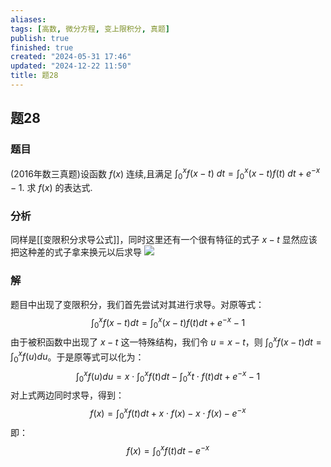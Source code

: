 ```yaml
---
aliases: 
tags: [高数, 微分方程, 变上限积分, 真题]
publish: true
finished: true
created: "2024-05-31 17:46"
updated: "2024-12-22 11:50"
title: 题28
---
```

## 题28
### 题目
(2016年数三真题)设函数 $f(x)$ 连续,且满足 $\int_0^xf(x-t)\:dt=\int_0^x(x-t)f(t)\:dt+e^{-x}-1.$ 求 $f(x)$ 的表达式.
### 分析
同样是[[变限积分求导公式]]，同时这里还有一个很有特征的式子 $x-t$ 显然应该把这种差的式子拿来换元以后求导 
![](https://img.hwenyi.tech/202404240058381.webp)
### 解
题目中出现了变限积分，我们首先尝试对其进行求导。对原等式：
$$\int_0^x f(x-t) dt = \int_0^x (x-t) f(t) dt + e^{-x} - 1$$
由于被积函数中出现了 $x-t$ 这一特殊结构，我们令 $u=x-t$，则 $\int_0^x f(x-t) dt = \int_0^x f(u) du$。于是原等式可以化为：
$$\int_0^x f(u) du = x \cdot \int_0^x f(t) dt - \int_0^x t \cdot f(t) dt + e^{-x} - 1$$
对上式两边同时求导，得到：
$$f(x) = \int_0^x f(t) dt + x \cdot f(x) - x \cdot f(x) -e^{-x}$$
即：
$$f(x) = \int_0^x f(t) dt -e^{-x}$$

